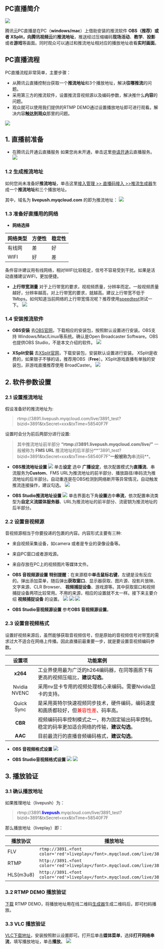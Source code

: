 ## PC直播简介

![](//mc.qcloudimg.com/static/img/f47bf4ef0fcb96bdccf6f302b274afce/image.png)

腾讯云PC直播是在PC（**windows/mac**）上借助安装的推流软件 **OBS（推荐）**或者 **XSplit**，向腾讯**视频云**的**推流地址**，推送经过压缩编码**现场活动**、**教学**、**投影**或者**游戏**等画面。同时观众可以通过和推流地址相对应的播放地址收看**实时画面**。


## PC直播流程
PC直播流程非常简单，主要步骤：
- 从腾讯云直播控制台获取一个**推流地址**和3个播放地址，解决**往哪推流**的问题。
- 采用第三方的推流软件，设置推流音视频源以及编码参数，解决推什么**内容**的问题。
- 观众就可以使用我们提供的RTMP DEMO通过设置播放地址即可进行观看。解决内容**触达到观众**那里的问题。

![](//mc.qcloudimg.com/static/img/617e7cc6ae3313a2456e2672535e4097/image.png)


## 1. 直播前准备
- 在腾讯云开通云直播服务
如果您尚未开通，单击这里[申请开通](https://console.cloud.tencent.com/live)云直播服务。
![](//mc.qcloudimg.com/static/img/f45715687e787ee9a8e18154d1e13b92/image.png)

### 1.2 生成推流地址
如何您尚未准备好**推流地址**，单击这里[接入管理 >> 直播码接入 >>推流生成器](https://console.cloud.tencent.com/live)生成一个**推流地址**和三个播放地址。

其中，域名为 **livepush.myqcloud.com** 的即为推流地址：
![](//mc.qcloudimg.com/static/img/98b9b659be67a9ac32384b606ace943f/image.png)

### 1.3 准备好直播用的网络
- **网络选择**

|网络类型|方便性|稳定性|
|--|--|--|
|有线网|差|好|
|WIFI|好|差|
条件容许建议用有线网络，相对WIFI比较稳定，信号不容易受到干扰。如果是活动直播建议WIFI，更加便捷。

- **上行带宽测量**
对于上行带宽的要求，视视频质量，分辨率而定。一般视频质量越好，分辨率越高，对上行带宽的要求，就越高。建议上行带宽不低于1Mbps。如何知道当前网络的上行带宽情况呢？推荐使用[speedtest](http://www.speedtest.net/)测试一下。
![](//mc.qcloudimg.com/static/img/b5724af9873220c395e295894205e4ad/image.png)

### 1.4 安装推流软件
- **OBS安装**
去[OBS官网](https://obsproject.com/download)，下载相应的安装包，按照默认设置进行安装。OBS支持 Windows/Mac/Linux等系统。确认是Open Broadcaster Software。OBS也提供OBS Studio，不是本文介绍的软件。
![](//mc.qcloudimg.com/static/img/dcbb929e364b1d8e80c04e326a756a26/image.png)

- **XSplit安装**
去[XSplit官网](https://www.xsplit.com/zh_cn/)，下载安装包，安装默认设置进行安装。
XSplit是收费的，如果银子不够的话，推荐用OBS（**Free**）。XSplit游戏直播有单独的安装包，非游戏直播推荐使用 BroadCaster。
![](//mc.qcloudimg.com/static/img/18c47cb7646e189acc168e6a5e8e4714/image.png)

## 2. 软件参数设置
### 2.1 设置推流地址
假设准备好的推流地址为:
> rtmp://3891.livepush.myqcloud.com/live/3891_test?bizid=3891&txSecret=xxx&txTime=58540F7F

设置时会分为前后两部分进行设置:
> 其中推流地址前半部分 **“rtmp://3891.livepush.myqcloud.com/live/”** 一般被称为 **FMS URL**
> 推流地址的后半部分**“3891_test?bizid=3891&txSecret=xxx&txTime=58540F7F”**一般被称为**串流码**。

- **OBS推流地址设置**
![](//mc.qcloudimg.com/static/img/8f5dabbdea9882531464017385648e0c/image.png)
单击**设定** 选中 **广播设定**，依次配置模式为**直播流**、串流服务为**Custom**、FMS URL为推流地址的前半部分、播放路径/串码流为推流地址的后半部分。自动重连是在OBS检测到网络断开等异常情况，自动触发推流连接操作，建议勾选。
![](//mc.qcloudimg.com/static/img/88024aaff126c5e34f4e96b9cd7e37c2/image.png)

- **OBS Studio推流地址设置**
![](//mc.qcloudimg.com/static/img/023f599e7fe3e22a8d348a6b4b7b0720/image.png)
单击界面右下角**设置**选中**串流**，依次配置串流类型为**自定义流媒体服务器**、URL为推流地址的前半部分、流密钥为推流地址的后半部分。

### 2.2 设置音视频源
音视频源相当于你要投递的包裹的内容。内容形式主要有三种:
- 来自视频采集设备，如camera 或者是专业的录像设备等。
- 来自PC窗口或者游戏源。
- 来自存放在PC上的视频图片等媒体文件。

- **OBS 音视频源设置**
**特别提醒**：在来源框中**单击鼠标右键**，左键是没有反应的。弹出添加菜单，随后弹出**获取窗口**、显示器获取、图片源、投影片放映、文字来源、CLR Browser、 **视频捕捉设备**、游戏源等。其中获取窗口和视频捕捉设备两项比较常用。不用的来源，相应的设置就不太一样。接下来主要介绍 **视频捕捉设备** 的设置。
![](//mc.qcloudimg.com/static/img/c2f5a64918807e99aad4bd7778259e62/image.png)
![](//mc.qcloudimg.com/static/img/6f15746021918db02fbaefa6dc56c22b/image.png)
![](//mc.qcloudimg.com/static/img/d60b1a9c246d381a5e698bafac8c3f4e/image.png)

- **OBS Studio音视频源设置**
参考**OBS 音视频源设置**。

### 2.3 设置音视频格式
设置好视频来源后，虽然能够获取音视频信号，但是原始的音视频信号对带宽的需求过大不适合在网络上传播。因此直播前最重要一步，就是要设置音视频编码参数。

| 设置项 | 功能案例 | 
|:--------:|---------|
|**x264**|工业界使用最为广泛的h264编码器，在同等画质下有更高的视频压缩比，**建议勾选**。|
|Nvidia NVENC|采用nv显卡专用的视频处理核心来编码。需要Nvidia显卡的支持。|
|Quick Sync|是采用英特尔快速视频同步技术，硬件编码，编码速度和画质都较好，但<font color='red'>兼容性差</font>、码率高。|
|**CBR**|视频编码码率控制模式之一，称为固定输出码率控制。稳定的码率更加适合网络的传输，**建议勾选**。|
| **AAC** | 目前最流行的直播音频编码格式，**建议勾选**。|

- **OBS 音视频格式设置**
![](//mc.qcloudimg.com/static/img/eb91f2e51ca3b3d8c39028262b4eae21/image.png)

- **OBS Studio音视频格式设置**
![](//mc.qcloudimg.com/static/img/1d473aed08fcdc7611d8de599184e75c/image.png)
![](//mc.qcloudimg.com/static/img/baa533b47d920f70ca08b12771ee3158/image.png)

## 3. 播放验证

### 3.1 确认播放地址
如果推理地址（livepush）为：
> rtmp://3891.**<font color='blue'>livepush</font>**.myqcloud.com/live/3891_test?bizid=3891&txSecret=xxx&txTime=58540F7F

那么播放地址（liveplay）即：

| 播放协议 | 播放地址 | 
|---------|---------|
| FLV |  `rtmp://3891.<font color='red'>liveplay</font>.myqcloud.com/live/3891_test` |
| RTMP | `http://3891.<font color='red'>liveplay</font>.myqcloud.com/live/3891_test.flv` |
| HLS(m3u8) | `http://3891.<font color='red'>liveplay</font>.myqcloud.com/live/3891_test.m3u8` |


### 3.2 RTMP DEMO 播放验证
[下载](https://cloud.tencent.com/document/product/454/6555) RTMP DEMO，将播放地址用在线二维码[生成器](http://cli.im/)生成二维码后，即可扫码播放。

### 3.3 VLC 播放验证
[VLC下载地址](http://www.videolan.org/vlc/)，安装按照默认设置即可。打开后单击**媒体菜单**，选择**打开网络串流**，填写播放地址，单击**播放**。
![](//mc.qcloudimg.com/static/img/7923a14be5525bd37719c18d54243403/image.png)



